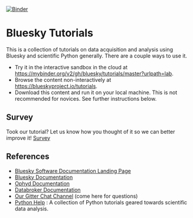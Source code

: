 [![Binder](https://mybinder.org/badge.svg)](https://mybinder.org/v2/gh/bluesky/tutorials/master?urlpath=lab)

# Bluesky Tutorials

This is a collection of tutorials on data acquisition and analysis using Bluesky
and scientific Python generally. There are a couple ways to use it.

* Try it in the interactive sandbox in the cloud at
  https://mybinder.org/v2/gh/bluesky/tutorials/master?urlpath=lab.
* Browse the content non-interactively at https://blueskyproject.io/tutorials.
* Download this content and run it on your local machine. This is not
  recommended for novices. See further instructions below.

## Survey
Took our tutorial? Let us know how you thought of it so we can better improve
it!
[Survey](https://goo.gl/forms/WAWhkAIvEGVzIUdf2)

## References

* [Bluesky Software Documentation Landing Page](https://blueskyproject.io)
* [Bluesky Documentation](https://blueskyproject.io/bluesky)
* [Ophyd Documentation](https://blueskyproject.io/ophyd)
* [Databroker Documentation](https://blueskyproject.io/databroker)
* [Our Gitter Chat Channel](https://gitter.im/NSLS-II/DAMA) (come here for questions)
* [Python Help](https://www.oreilly.com/programming/free/files/python-for-scientists.pdf) : A collection of Python tutorials geared towards scientific data analysis.
